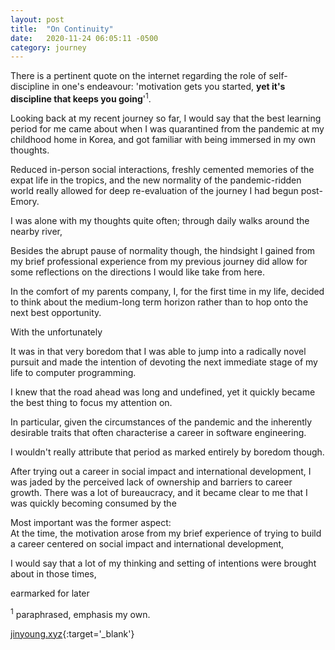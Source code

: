 ```yaml
---
layout: post
title:  "On Continuity"
date:   2020-11-24 06:05:11 -0500
category: journey
---
```


There is a pertinent quote on the internet regarding the role of self-discipline in one's endeavour: 'motivation gets you started, **yet it's discipline that keeps you going**'<sup>1</sup>.

Looking back at my recent journey so far, I would say that the best learning period for me came about when I was quarantined from the pandemic at my childhood home in Korea, and got familiar with being immersed in my own thoughts. 

Reduced in-person social interactions, freshly cemented memories of the expat life in the tropics, and the new normality of the pandemic-ridden world really allowed for deep re-evaluation of the journey I had begun post-Emory. 

I was alone with my thoughts quite often; through daily walks around the nearby river, 

Besides the abrupt pause of normality though, the hindsight I gained from my brief professional experience from my previous journey did allow for some reflections on the directions I would like take from here.  

In the comfort of my parents company, I, for the first time in my life, decided to think about the medium-long term horizon rather than to hop onto the next best opportunity. 

With the unfortunately 

It was in that very boredom that I was able to jump into a radically novel pursuit and made the intention of devoting the next immediate stage of my life to computer programming. 

I knew that the road ahead was long and undefined, yet it quickly became the best thing to focus my attention on. 

In particular, given the circumstances of the pandemic and the inherently desirable traits that often characterise a career in software engineering. 

I wouldn't really attribute that period as marked entirely by boredom though.

After trying out a career in social impact and international development, I was jaded by the perceived lack of ownership and barriers to career growth. There was a lot of bureaucracy, and it became clear to me that I was quickly becoming consumed by the 

Most important was the former aspect:  
At the time, the motivation arose from my brief experience of trying to build a career centered on social impact and international development, 



I would say that a lot of my thinking and setting of intentions were brought about in those times, 






earmarked for later 




<sup>1</sup> paraphrased, emphasis my own.

[jinyoung.xyz](https://www.jinyoung.xyz/){:target='_blank'}

